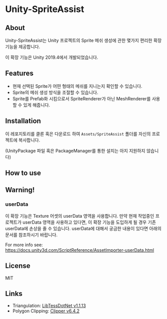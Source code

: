 # Unity-SpriteAssist

## About
Unity-SpriteAssist는 Unity 프로젝트의 Sprite 메쉬 생성에 관한 몇가지 편리한 확장 기능을 제공합니다.

이 확장 기능은 Unity 2019.4에서 개발되었습니다.

## Features
* 현재 선택된 Sprite가 어떤 형태의 메쉬를 지니는지 확인할 수 있습니다.
* Sprite의 메쉬 생성 방식을 조절할 수 있습니다.
* Sprite를 Prefab화 시킴으로서 SpriteRenderer가 아닌 MeshRenderer를 사용할 수 있게 해줍니다.

## Installation
이 레포지토리를 클론 혹은 다운로드 하여 `Assets/SpriteAssist` 폴더를 자신의 프로젝트에 복사합니다.

(UnityPackage 파일 혹은 PackageManager를 통한 설치는 아지 지원하지 않습니다)

## How to use


## Warning!

### userData
이 확장 기능은 Texture 어셋의 userData 영역을 사용합니다.
만약 현재 작업중인 프로젝트가 userData 영역을 사용하고 있다면, 이 확장 기능을 도입하게 될 경우 기존 userData에 손상을 줄 수 있습니다.
userData에 대해서 궁금한 내용이 있다면 아래의 문서를 참조하시기 바랍니다.

For more info see:
https://docs.unity3d.com/ScriptReference/AssetImporter-userData.html

## License
MIT

## Links
* Triangulation: [LibTessDotNet v1.1.13](https://github.com/speps/LibTessDotNet)
* Polygon Clipping: [Clipper v6.4.2](http://www.angusj.com/delphi/clipper.php)
